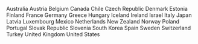 Australia 
Austria 
Belgium 
Canada
Chile
Czech Republic 
Denmark 
Estonia 
Finland
France 
Germany 
Greece
Hungary 
Iceland
Ireland
Israel
Italy
Japan
Latvia 
Luxembourg 
Mexico 
Netherlands 
New Zealand 
Norway
Poland
Portugal
Slovak Republic 
Slovenia
South 
Korea 
Spain
Sweden 
Switzerland 
Turkey
United Kingdom 
United States